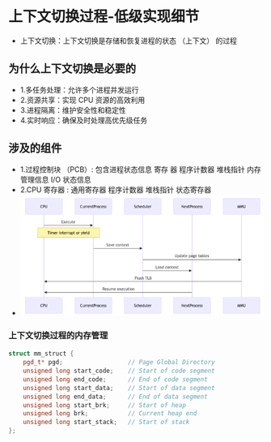 # 上下文切换过程-低级实现细节
- 上下文切换：上下文切换是存储和恢复进程的状态 （上下文） 的过程
## 为什么上下文切换是必要的
- 1.多任务处理：允许多个进程并发运行
- 2.资源共享：实现 CPU 资源的高效利用
- 3.进程隔离：维护安全性和稳定性
- 4.实时响应：确保及时处理高优先级任务
## 涉及的组件
- 1.过程控制块 （PCB）:
    包含进程状态信息
    寄存 器
    程序计数器
    堆栈指针
    内存管理信息
    I/O 状态信息
- 2.CPU 寄存器 :
    通用寄存器
    程序计数器
    堆栈指针
    状态寄存器
- ![alt text](image.png)

### 上下文切换过程的内存管理
```cpp
struct mm_struct {
    pgd_t* pgd;                  // Page Global Directory
    unsigned long start_code;    // Start of code segment
    unsigned long end_code;      // End of code segment
    unsigned long start_data;    // Start of data segment
    unsigned long end_data;      // End of data segment
    unsigned long start_brk;     // Start of heap
    unsigned long brk;           // Current heap end
    unsigned long start_stack;   // Start of stack
};
```